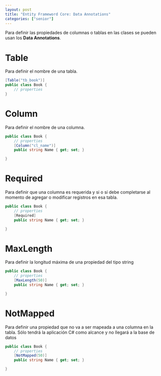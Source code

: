 ```yaml
---
layout: post
title: "Entity Frameword Core: Data Annotations"
categories: ["senior"]
---
```


Para definir las propiedades de columnas o tablas en las clases se<!--more--> pueden usan los **Data Annotations**.

# Table

Para definir el nombre de una tabla.

```csharp
[Table("tb_book")]
public class Book {
    // properties
}
```

# Column

Para definir el nombre de una columna.

```csharp
public class Book {
    // properties
    [Column("cl_name")]
    public string Name { get; set; }

}
```

# Required

Para definir que una columna es requerida y si o sí debe completarse al momento de agregar o modificar registros en esa tabla.

```csharp
public class Book {
    // properties
    [Required]
    public string Name { get; set; }

}
```

# MaxLength

Para definir la longitud máxima de una propiedad del tipo string

```csharp
public class Book {
    // properties
    [MaxLength(50)]
    public string Name { get; set; }

}
```

# NotMapped

Para definir una propiedad que no va a ser mapeada a una columna en la tabla. Sólo tendrá la aplicación C# como alcance y no llegará a la base de datos

```csharp
public class Book {
    // properties
    [NotMapped(50)]
    public string Name { get; set; }

}
```
